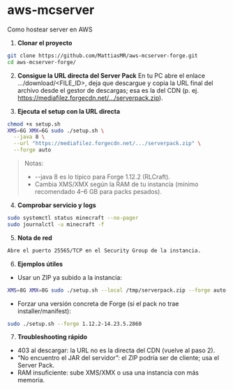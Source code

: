 # aws-mcserver
Como hostear server en AWS

1. **Clonar el proyecto**
```bash
git clone https://github.com/MattiasMR/aws-mcserver-forge.git
cd aws-mcserver-forge/

```
2. **Consigue la URL directa del Server Pack**
En tu PC abre el enlace .../download/<FILE_ID>, deja que descargue y copia la URL final del archivo desde el gestor de descargas; esa es la del CDN (p. ej. https://mediafilez.forgecdn.net/.../serverpack.zip).

3. **Ejecuta el setup con la URL directa**
```bash
chmod +x setup.sh
XMS=6G XMX=6G sudo ./setup.sh \
  --java 8 \
  --url "https://mediafilez.forgecdn.net/.../serverpack.zip" \
  --forge auto
```
> Notas:
> - --java 8 es lo típico para Forge 1.12.2 (RLCraft).
> - Cambia XMS/XMX según la RAM de tu instancia (mínimo recomendado 4–6 GB para packs pesados).

4. **Comprobar servicio y logs**
```bash
sudo systemctl status minecraft --no-pager
sudo journalctl -u minecraft -f
```

5. **Nota de red**
```bash
Abre el puerto 25565/TCP en el Security Group de la instancia.
```

6. **Ejemplos útiles**
- Usar un ZIP ya subido a la instancia:
```bash
XMS=8G XMX=8G sudo ./setup.sh --local /tmp/serverpack.zip --forge auto
```

- Forzar una versión concreta de Forge (si el pack no trae installer/manifest):
```bash
sudo ./setup.sh --forge 1.12.2-14.23.5.2860
```

7. **Troubleshooting rápido**
- 403 al descargar: la URL no es la directa del CDN (vuelve al paso 2).
- “No encuentro el JAR del servidor”: el ZIP podría ser de cliente; usa el Server Pack.
- RAM insuficiente: sube XMS/XMX o usa una instancia con más memoria.
